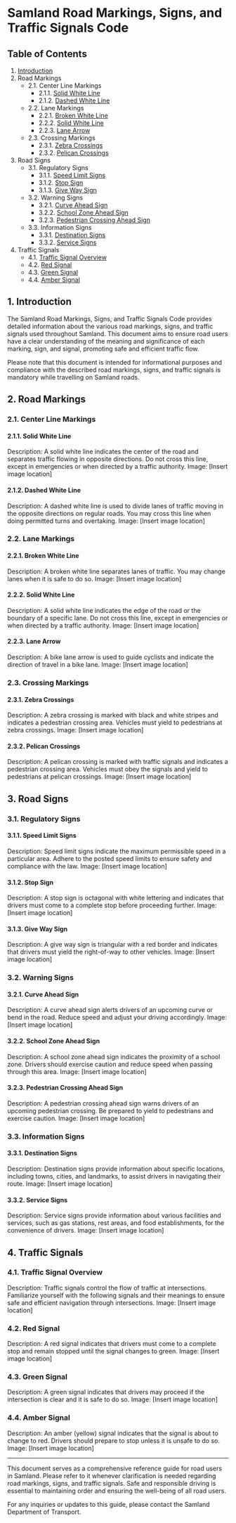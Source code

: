 # Samland Road Markings, Signs, and Traffic Signals Code

## Table of Contents

1. [Introduction](#1-introduction)
2. Road Markings
    - 2.1. Center Line Markings
        - 2.1.1. [Solid White Line](#211-solid-white-line)
        - 2.1.2. [Dashed White Line](#212-dashed-white-line)
    - 2.2. Lane Markings
        - 2.2.1. [Broken White Line](#221-broken-white-line)
        - 2.2.2. [Solid White Line](#222-solid-white-line)
        - 2.2.3. [Lane Arrow](#223-lane-arrow)
    - 2.3. Crossing Markings
        - 2.3.1. [Zebra Crossings](#231-zebra-crossings)
        - 2.3.2. [Pelican Crossings](#232-pelican-crossings)
3. Road Signs
    - 3.1. Regulatory Signs
        - 3.1.1. [Speed Limit Signs](#311-speed-limit-signs)
        - 3.1.2. [Stop Sign](#312-stop-sign)
        - 3.1.3. [Give Way Sign](#313-give-way-sign)
    - 3.2. Warning Signs
        - 3.2.1. [Curve Ahead Sign](#321-curve-ahead-sign)
        - 3.2.2. [School Zone Ahead Sign](#322-school-zone-ahead-sign)
        - 3.2.3. [Pedestrian Crossing Ahead Sign](#323-pedestrian-crossing-ahead-sign)
    - 3.3. Information Signs
        - 3.3.1. [Destination Signs](#331-destination-signs)
        - 3.3.2. [Service Signs](#332-service-signs)
4. Traffic Signals
    - 4.1. [Traffic Signal Overview](#41-traffic-signal-overview)
    - 4.2. [Red Signal](#42-red-signal)
    - 4.3. [Green Signal](#43-green-signal)
    - 4.4. [Amber Signal](#44-amber-signal)

## 1. Introduction

The Samland Road Markings, Signs, and Traffic Signals Code provides detailed information about the various road markings, signs, and traffic signals used throughout Samland. This document aims to ensure road users have a clear understanding of the meaning and significance of each marking, sign, and signal, promoting safe and efficient traffic flow.

Please note that this document is intended for informational purposes and compliance with the described road markings, signs, and traffic signals is mandatory while travelling on Samland roads.

## 2. Road Markings

### 2.1. Center Line Markings

#### 2.1.1. Solid White Line

Description: A solid white line indicates the center of the road and separates traffic flowing in opposite directions. Do not cross this line, except in emergencies or when directed by a traffic authority.
Image: [Insert image location]

#### 2.1.2. Dashed White Line

Description: A dashed white line is used to divide lanes of traffic moving in the opposite directions on regular roads. You may cross this line when doing permitted turns and overtaking.
Image: [Insert image location]

### 2.2. Lane Markings

#### 2.2.1. Broken White Line

Description: A broken white line separates lanes of traffic. You may change lanes when it is safe to do so.
Image: [Insert image location]

#### 2.2.2. Solid White Line

Description: A solid white line indicates the edge of the road or the boundary of a specific lane. Do not cross this line, except in emergencies or when directed by a traffic authority.
Image: [Insert image location]

#### 2.2.3. Lane Arrow

Description: A bike lane arrow is used to guide cyclists and indicate the direction of travel in a bike lane.
Image: [Insert image location]

### 2.3. Crossing Markings

#### 2.3.1. Zebra Crossings

Description: A zebra crossing is marked with black and white stripes and indicates a pedestrian crossing area. Vehicles must yield to pedestrians at zebra crossings.
Image: [Insert image location]

#### 2.3.2. Pelican Crossings

Description: A pelican crossing is marked with traffic signals and indicates a pedestrian crossing area. Vehicles must obey the signals and yield to pedestrians at pelican crossings.
Image: [Insert image location]

## 3. Road Signs

### 3.1. Regulatory Signs

#### 3.1.1. Speed Limit Signs

Description: Speed limit signs indicate the maximum permissible speed in a particular area. Adhere to the posted speed limits to ensure safety and compliance with the law.
Image: [Insert image location]

#### 3.1.2. Stop Sign

Description: A stop sign is octagonal with white lettering and indicates that drivers must come to a complete stop before proceeding further.
Image: [Insert image location]

#### 3.1.3. Give Way Sign

Description: A give way sign is triangular with a red border and indicates that drivers must yield the right-of-way to other vehicles.
Image: [Insert image location]

### 3.2. Warning Signs

#### 3.2.1. Curve Ahead Sign

Description: A curve ahead sign alerts drivers of an upcoming curve or bend in the road. Reduce speed and adjust your driving accordingly.
Image: [Insert image location]

#### 3.2.2. School Zone Ahead Sign

Description: A school zone ahead sign indicates the proximity of a school zone. Drivers should exercise caution and reduce speed when passing through this area.
Image: [Insert image location]

#### 3.2.3. Pedestrian Crossing Ahead Sign

Description: A pedestrian crossing ahead sign warns drivers of an upcoming pedestrian crossing. Be prepared to yield to pedestrians and exercise caution.
Image: [Insert image location]

### 3.3. Information Signs

#### 3.3.1. Destination Signs

Description: Destination signs provide information about specific locations, including towns, cities, and landmarks, to assist drivers in navigating their route.
Image: [Insert image location]

#### 3.3.2. Service Signs

Description: Service signs provide information about various facilities and services, such as gas stations, rest areas, and food establishments, for the convenience of drivers.
Image: [Insert image location]

## 4. Traffic Signals

### 4.1. Traffic Signal Overview

Description: Traffic signals control the flow of traffic at intersections. Familiarize yourself with the following signals and their meanings to ensure safe and efficient navigation through intersections.
Image: [Insert image location]

### 4.2. Red Signal

Description: A red signal indicates that drivers must come to a complete stop and remain stopped until the signal changes to green.
Image: [Insert image location]

### 4.3. Green Signal

Description: A green signal indicates that drivers may proceed if the intersection is clear and it is safe to do so.
Image: [Insert image location]

### 4.4. Amber Signal

Description: An amber (yellow) signal indicates that the signal is about to change to red. Drivers should prepare to stop unless it is unsafe to do so.
Image: [Insert image location]

<hr>

This document serves as a comprehensive reference guide for road users in Samland. Please refer to it whenever clarification is needed regarding road markings, signs, and traffic signals. Safe and responsible driving is essential to maintaining order and ensuring the well-being of all road users.

For any inquiries or updates to this guide, please contact the Samland Department of Transport.
